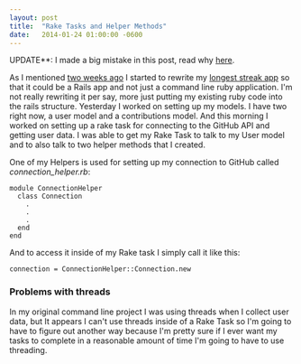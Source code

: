 ```yaml
---
layout: post
title:  "Rake Tasks and Helper Methods"
date:   2014-01-24 01:00:00 -0600
---
```


UPDATE**: I made a big mistake in this post, read why [here](http://blakeerickson.com/2014/01/25/lib-directory).

As I mentioned [two weeks ago](http://blakeerickson.com/2014/01/10/its-okay-to-start-over) I started to rewrite my [longest streak app](https://github.com/oblakeerickson/longest_streak) so that it could be a Rails app and not just a command line ruby application. I'm not really rewriting it per say, more just putting my existing ruby code into the rails structure. Yesterday I worked on setting up my models. I have two right now, a user model and a contributions model. And this morning I worked on setting up a rake task for connecting to the GitHub API and getting user data. I was able to get my Rake Task to talk to my User model and to also talk to two helper methods that I created.

One of my Helpers is used for setting up my connection to GitHub called *connection_helper.rb*:

```
module ConnectionHelper
  class Connection
    .
    .
    .
  end
end
```
And to access it inside of my Rake task I simply call it like this:

```
connection = ConnectionHelper::Connection.new
```

### Problems with threads

In my original command line project I was using threads when I collect user data, but It appears I can't use threads inside of a Rake Task so I'm going to have to figure out another way because I'm pretty sure if I ever want my tasks to complete in a reasonable amount of time I'm going to have to use threading.
